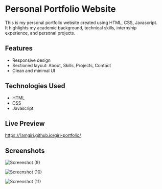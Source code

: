 # Personal Portfolio Website

This is my personal portfolio website created using HTML, CSS, Javascript. It highlights my academic background, technical skills, internship experience, and personal projects.

## Features
- Responsive design
- Sectioned layout: About, Skills, Projects, Contact
- Clean and minimal UI

## Technologies Used
- HTML
- CSS
- Javascript

## Live Preview
https://1amgiri.github.io/giri-portfolio/



## Screenshots
![Screenshot (9)](https://github.com/user-attachments/assets/64d74c98-2d22-436d-8c3f-d6e26350af97)

![Screenshot (10)](https://github.com/user-attachments/assets/d2dbc77c-682f-46d0-b257-4b95821a76ed)


![Screenshot (11)](https://github.com/user-attachments/assets/e3035f9d-d32f-43f3-adaa-9a71229041ca)

